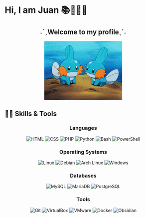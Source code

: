 # Hi, I am Juan 📚🧑🏻‍💻

<div align="center"> 
    <h2>˗ˋˏWelcome to my profileˎˊ˗</h2>
    <img src="img/mudkip.gif" alt="Mudkip GIF"/>
</div>

## 🐦‍🔥 Skills & Tools
<div align="center">
    <h3>Languages</h3>
    <!-- HTML -->
    <img src="https://cdn.jsdelivr.net/gh/devicons/devicon/icons/html5/html5-original.svg"
    alt="HTML" width="50" height="50"/>
    <!-- CSS -->
    <img src="https://cdn.jsdelivr.net/gh/devicons/devicon/icons/css3/css3-original.svg"
    alt="CSS" width="50" height="50"/>
    <!-- PHP -->
    <img src="https://cdn.jsdelivr.net/gh/devicons/devicon/icons/php/php-original.svg"
    alt="PHP" width="50" height="50"/>
    <!-- Python -->
    <img src="https://cdn.jsdelivr.net/gh/devicons/devicon/icons/python/python-original.svg"
    alt="Python" width="50" height="50"/>
    <!-- Bash -->
    <img src="https://imgs.search.brave.com/x8Jzy-5AfUZdetCTdlzFB0G8aZc64GwIl8VMVklxAzI/rs:fit:860:0:0:0/g:ce/aHR0cHM6Ly91cGxv/YWQud2lraW1lZGlh/Lm9yZy93aWtpcGVk/aWEvY29tbW9ucy80/LzRiL0Jhc2hfTG9n/b19Db2xvcmVkLnN2/Zw"
    alt="Bash" width="50" height="50"/>
    <!-- PowerShell -->
    <img src="https://cdn.jsdelivr.net/gh/devicons/devicon/icons/powershell/powershell-original.svg"
    alt="PowerShell" width="50" height="50"/>
    <h3>Operating Systems</h3>
    <!-- Linux -->
    <img src="https://cdn.jsdelivr.net/gh/devicons/devicon/icons/linux/linux-original.svg"
    alt="Linux" width="50" height="50"/>
    <!-- Debian -->
    <img src="https://cdn.jsdelivr.net/gh/devicons/devicon/icons/debian/debian-original.svg"
    alt="Debian" width="50" height="50"/>
    <!-- Arch Linux -->
    <img src="https://cdn.jsdelivr.net/gh/devicons/devicon/icons/archlinux/archlinux-original.svg"
    alt="Arch Linux" width="50" height="50"/>
    <!-- Windows -->
    <img src="https://cdn.jsdelivr.net/gh/devicons/devicon/icons/windows8/windows8-original.svg"
    alt="Windows" width="50" height="50"/>
    <h3>Databases</h3>
    <!-- MySQL -->
    <img src="https://cdn.jsdelivr.net/gh/devicons/devicon/icons/mysql/mysql-original.svg" 
    alt="MySQL" width="50" height="50"/>
    <!-- MariaDB -->
    <img src="https://cdn.jsdelivr.net/gh/devicons/devicon/icons/mariadb/mariadb-original.svg"
    alt="MariaDB" width="50" height="50"/>
    <!-- PostgreSQL -->
    <img src="https://cdn.jsdelivr.net/gh/devicons/devicon/icons/postgresql/postgresql-original.svg"
    alt="PostgreSQL" width="50" height="50"/>
    <h3>Tools</h3>
    <!-- Git -->
    <img src="https://cdn.jsdelivr.net/gh/devicons/devicon/icons/git/git-original.svg"
    alt="Git" width="50" height="50"/>
    <!-- VirtualBox -->
    <img src="https://upload.wikimedia.org/wikipedia/commons/d/d5/Virtualbox_logo.png"
    alt="VirtualBox" width="50" height="50"/>
    <!-- VMware -->
    <img src="https://upload.wikimedia.org/wikipedia/commons/5/5a/Vmware_workstation_16_icon.svg"
    alt="VMware" width="50" height="50"/>
    <!-- Docker -->
    <img src="https://cdn.jsdelivr.net/gh/devicons/devicon/icons/docker/docker-original.svg"
    alt="Docker" width="50" height="50"/>
    <!-- Obsidian -->
    <img src="https://upload.wikimedia.org/wikipedia/commons/thumb/1/10/2023_Obsidian_logo.svg/512px-2023_Obsidian_logo.svg.png?20230604143825"
    alt="Obsidian" width="50" height="50"/>
</div>